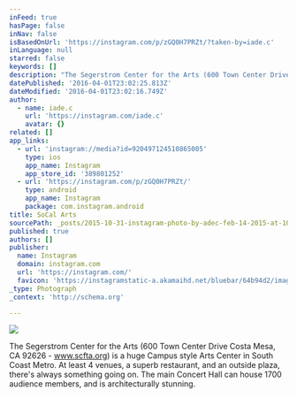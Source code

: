 ```yaml
---
inFeed: true
hasPage: false
inNav: false
isBasedOnUrl: 'https://instagram.com/p/zGQ0H7PRZt/?taken-by=iade.c'
inLanguage: null
starred: false
keywords: []
description: "The Segerstrom Center for the Arts (600 Town Center Drive Costa Mesa, CA 92626 - www.scfta.org) is a huge Campus style Arts Center in South Coast Metro. At least 4 venues, a superb restaurant, and an outside plaza, there's always something going on. The main Concert Hall can house 1700 audience members, and is architecturally stunning. "
datePublished: '2016-04-01T23:02:25.813Z'
dateModified: '2016-04-01T23:02:16.749Z'
author:
  - name: iade.c
    url: 'https://instagram.com/iade.c'
    avatar: {}
related: []
app_links:
  - url: 'instagram://media?id=920497124510865005'
    type: ios
    app_name: Instagram
    app_store_id: '389801252'
  - url: 'https://instagram.com/p/zGQ0H7PRZt/'
    type: android
    app_name: Instagram
    package: com.instagram.android
title: SoCal Arts
sourcePath: _posts/2015-10-31-instagram-photo-by-adec-feb-14-2015-at-1010pm-utc.md
published: true
authors: []
publisher:
  name: Instagram
  domain: instagram.com
  url: 'https://instagram.com/'
  favicon: 'https://instagramstatic-a.akamaihd.net/bluebar/64b94d2/images/ico/favicon.ico'
_type: Photograph
_context: 'http://schema.org'

---
```

![](https://s3-us-west-2.amazonaws.com/the-grid-img/p/6943156bf7fec7410045e2a2dc5469d265f55e8d.jpg)

The Segerstrom Center for the Arts (600 Town Center Drive Costa Mesa, CA 92626 - www.scfta.org) is a huge Campus style Arts Center in South Coast Metro. At least 4 venues, a superb restaurant, and an outside plaza, there's always something going on. The main Concert Hall can house 1700 audience members, and is architecturally stunning.